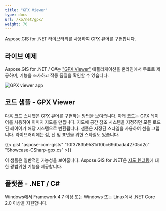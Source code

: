 ```yaml
---
title: "GPX Viewer"
type: docs
url: /ko/net/gpx/
weight: 70
---
```


Aspose.GIS for .NET 라이브러리를 사용하여 GPX 뷰어를 구현합니다.

## **라이브 예제**

Aspose.GIS for .NET / C#는 ["GPX Viewer"](https://products.aspose.app/gis/viewer/gpx) 애플리케이션을 온라인에서 무료로 제공하며, 기능을 조사하고 작동 품질을 확인할 수 있습니다.

![GPX viewer app](viewer.png)

## **코드 샘플 - GPX Viewer**

다음 코드 스니펫은 GPX 뷰어를 구현하는 방법을 보여줍니다. 아래 코드는 GPX 레이어를 사용하여 이미지 지도를 만듭니다. 지도에 공간 참조 시스템을 지정하면 모든 로드된 레이어가 해당 시스템으로 변환됩니다.
샘플은 지정된 스타일을 사용하여 선을 그립니다. 라이브러리에는 점, 선 및 표면을 위한 스타일도 있습니다.

{{< gist "aspose-com-gists" "10f3783b9581d10bc69dbada42705d2c" "Showcase-CSharp-gpx.cs" >}}

이 샘플은 일반적인 가능성을 보여줍니다. Aspose.GIS for .NET은 [지도 렌더링](https://docs.aspose.com/gis/net/map-rendering/)에 대한 광범위한 기능을 제공합니다.

## **플랫폼 - .NET / C#**

Windows에서 Framework 4.7 이상 또는 Windows 또는 Linux에서 .NET Core 2.0 이상을 지원합니다.
